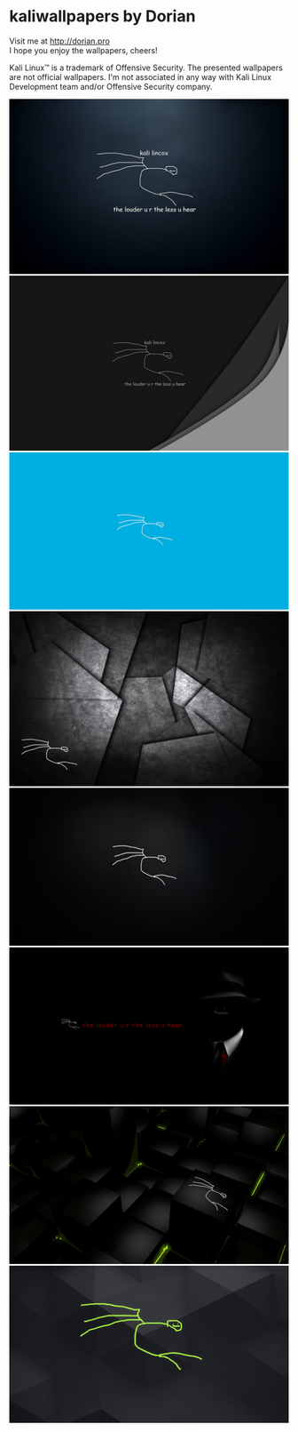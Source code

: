 # kaliwallpapers by Dorian
Visit me at http://dorian.pro<br />
I hope you enjoy the wallpapers, cheers!

Kali Linux™ is a trademark of Offensive Security. The presented wallpapers are not official wallpapers. I'm not associated in any way with Kali Linux Development team and/or Offensive Security company.

![alt text](lincox.png)
![alt text](lincox2.png)
![alt text](lincox3.png)
![alt text](lincox4.png)
![alt text](lincox5.png)
![alt text](lincox6.png)
![alt text](lincox7.png)
![alt text](lincox8.png)
